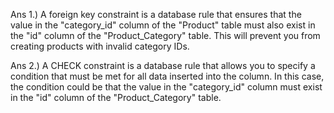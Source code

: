 Ans 1.) A foreign key constraint is a database rule that ensures that the value in the "category_id" column of the "Product" table must also exist in the "id" column of the "Product_Category" table. This will prevent you from creating products with invalid category IDs.

Ans 2.)  A CHECK constraint is a database rule that allows you to specify a condition that must be met for all data inserted into the column. In this case, the condition could be that the value in the "category_id" column must exist in the "id" column of the "Product_Category" table.
